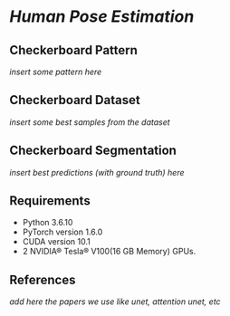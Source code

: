 
# **_Human Pose Estimation_**

## Checkerboard Pattern

*insert some pattern here*

## Checkerboard Dataset

*insert some best samples from the dataset*

## Checkerboard Segmentation

*insert best predictions (with ground truth) here*



## Requirements

- Python 3.6.10
- PyTorch version 1.6.0
- CUDA version 10.1
- 2 NVIDIA® Tesla® V100(16 GB Memory) GPUs.

## References

*add here the papers we use like unet, attention unet, etc*